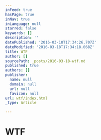 ```yaml
---
inFeed: true
hasPage: true
inNav: true
inLanguage: null
starred: false
keywords: []
description: ''
datePublished: '2016-03-18T17:34:26.707Z'
dateModified: '2016-03-18T17:34:18.068Z'
title: WTF
author: []
sourcePath: _posts/2016-03-18-wtf.md
published: true
authors: []
publisher:
  name: null
  domain: null
  url: null
  favicon: null
url: wtf/index.html
_type: Article

---
```

# WTF